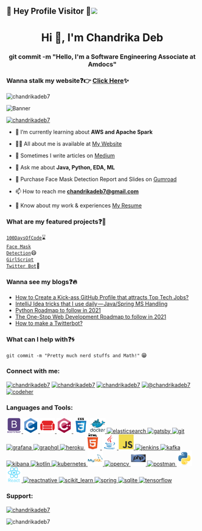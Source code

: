 ## :rainbow: Hey Profile Visitor :eyes:<img src="https://raw.githubusercontent.com/iampavangandhi/iampavangandhi/master/gifs/Hi.gif" width="30px">

<h1 align="center">Hi 👋, I'm Chandrika Deb</h1>
<h3 align="center">git commit -m "Hello, I'm a Software Engineering Associate at Amdocs"</h3>

### Wanna stalk my website:question::point_right: [Click Here](https://chandrikadeb7.github.io/):sparkles:

<p align="left"> <img src="https://komarev.com/ghpvc/?username=chandrikadeb7&label=Profile%20views&color=0e75b6&style=flat" alt="chandrikadeb7" /> </p>

![Banner](https://user-images.githubusercontent.com/29686102/122269982-7af63100-cefb-11eb-8ea0-b7a53bdf1cb9.png)

<p align="left"> <a href="https://twitter.com/chandrikadeb7" target="blank"><img src="https://img.shields.io/twitter/follow/chandrikadeb7?logo=twitter&style=for-the-badge" alt="chandrikadeb7" /></a> </p>

- 🌱 I’m currently learning about **AWS and Apache Spark**

- 👨‍💻 All about me is available at [My Website](https://chandrikadeb7.github.io/)

- 📝 Sometimes I write articles on [Medium](https://chandrikadeb7.medium.com/)

- 💬 Ask me about **Java, Python, EDA, ML**

- 📂 Purchase Face Mask Detection Report and Slides on [Gumroad](https://gum.co/GetFaceMask)

- 📫 How to reach me **chandrikadeb7@gmail.com**

- 📄 Know about my work & experiences [My Resume](https://drive.google.com/file/d/1Yn1CsXy92q98CYk5cWTySB4_CpY8Q9ej/view?usp=sharing)

### What are my featured projects:question::rocket:
<code>[100DaysOfCode](https://github.com/chandrikadeb7/100DaysOfCode)</code>:hourglass:     
<code>[Face Mask Detection](https://github.com/chandrikadeb7/Face-Mask-Detection)</code>:mask:  
<code>[GirlScript Twitter Bot](https://github.com/chandrikadeb7/Girlscript-Twitter-Bot)</code>:robot:     

### Wanna see my blogs:question::fire:
<!-- BLOG-POST-LIST:START -->
- [How to Create a Kick-ass GitHub Profile that attracts Top Tech Jobs?](https://medium.com/analytics-vidhya/how-to-create-a-kick-ass-github-profile-that-attracts-top-tech-jobs-784e618b9048?source=rss-5c8e98221095------2)
- [IntelliJ Idea tricks that I use daily — Java/Spring MS Handling](https://medium.com/coderbyte/intellij-idea-tricks-that-i-use-daily-java-spring-ms-handling-40bc1239d371?source=rss-5c8e98221095------2)
- [Python Roadmap to follow in 2021](https://medium.com/analytics-vidhya/python-roadmap-to-follow-in-2021-1f49715468ca?source=rss-5c8e98221095------2)
- [The One-Stop Web Development Roadmap to follow in 2021](https://dev.to/chandrikadeb7/the-one-stop-web-development-roadmap-to-follow-in-2021-4oa4)
- [How to make a Twitterbot?](https://dev.to/chandrikadeb7/how-to-make-a-twitterbot-3p13)
<!-- BLOG-POST-LIST:END -->

### What can I help with:question::cyclone:
<code>git commit -m "Pretty much nerd stuffs and Math!"</code> :grin:

<h3 align="left">Connect with me:</h3>
<p align="left">
<a href="https://codepen.io/chandrikadeb7" target="blank"><img align="center" src="https://cdn.jsdelivr.net/npm/simple-icons@3.0.1/icons/codepen.svg" alt="chandrikadeb7" height="30" width="40" /></a>
<a href="https://dev.to/chandrikadeb7" target="blank"><img align="center" src="https://cdn.jsdelivr.net/npm/simple-icons@3.0.1/icons/dev-dot-to.svg" alt="chandrikadeb7" height="30" width="40" /></a>
<a href="https://twitter.com/chandrikadeb7" target="blank"><img align="center" src="https://cdn.jsdelivr.net/npm/simple-icons@3.0.1/icons/twitter.svg" alt="chandrikadeb7" height="30" width="40" /></a>
<a href="https://medium.com/@chandrikadeb7" target="blank"><img align="center" src="https://cdn.jsdelivr.net/npm/simple-icons@3.0.1/icons/medium.svg" alt="@chandrikadeb7" height="30" width="40" /></a>
<a href="https://www.youtube.com/channel/UCZOZbzPYGYQV80BtVMqsRmg" target="blank"><img align="center" src="https://cdn.jsdelivr.net/npm/simple-icons@3.0.1/icons/youtube.svg" alt="codeher" height="30" width="40" /></a>
</p>

<h3 align="left">Languages and Tools:</h3>
<p align="left"> <a href="https://getbootstrap.com" target="_blank"> <img src="https://raw.githubusercontent.com/devicons/devicon/master/icons/bootstrap/bootstrap-plain-wordmark.svg" alt="bootstrap" width="40" height="40"/> </a> <a href="https://www.cprogramming.com/" target="_blank"> <img src="https://raw.githubusercontent.com/devicons/devicon/master/icons/c/c-original.svg" alt="c" width="40" height="40"/> </a> <a href="https://couchdb.apache.org/" target="_blank"> <img src="https://raw.githubusercontent.com/devicons/devicon/0d6c64dbbf311879f7d563bfc3ccf559f9ed111c/icons/couchdb/couchdb-original.svg" alt="couchdb" width="40" height="40"/> </a> <a href="https://www.w3schools.com/cpp/" target="_blank"> <img src="https://raw.githubusercontent.com/devicons/devicon/master/icons/cplusplus/cplusplus-original.svg" alt="cplusplus" width="40" height="40"/> </a> <a href="https://www.w3schools.com/css/" target="_blank"> <img src="https://raw.githubusercontent.com/devicons/devicon/master/icons/css3/css3-original-wordmark.svg" alt="css3" width="40" height="40"/> </a> <a href="https://www.docker.com/" target="_blank"> <img src="https://raw.githubusercontent.com/devicons/devicon/master/icons/docker/docker-original-wordmark.svg" alt="docker" width="40" height="40"/> </a> <a href="https://www.elastic.co" target="_blank"> <img src="https://www.vectorlogo.zone/logos/elastic/elastic-icon.svg" alt="elasticsearch" width="40" height="40"/> </a> <a href="https://www.gatsbyjs.com/" target="_blank"> <img src="https://www.vectorlogo.zone/logos/gatsbyjs/gatsbyjs-icon.svg" alt="gatsby" width="40" height="40"/> </a> <a href="https://git-scm.com/" target="_blank"> <img src="https://www.vectorlogo.zone/logos/git-scm/git-scm-icon.svg" alt="git" width="40" height="40"/> </a> <a href="https://grafana.com" target="_blank"> <img src="https://www.vectorlogo.zone/logos/grafana/grafana-icon.svg" alt="grafana" width="40" height="40"/> </a> <a href="https://graphql.org" target="_blank"> <img src="https://www.vectorlogo.zone/logos/graphql/graphql-icon.svg" alt="graphql" width="40" height="40"/> </a> <a href="https://heroku.com" target="_blank"> <img src="https://www.vectorlogo.zone/logos/heroku/heroku-icon.svg" alt="heroku" width="40" height="40"/> </a> <a href="https://www.w3.org/html/" target="_blank"> <img src="https://raw.githubusercontent.com/devicons/devicon/master/icons/html5/html5-original-wordmark.svg" alt="html5" width="40" height="40"/> </a> <a href="https://www.java.com" target="_blank"> <img src="https://raw.githubusercontent.com/devicons/devicon/master/icons/java/java-original.svg" alt="java" width="40" height="40"/> </a> <a href="https://developer.mozilla.org/en-US/docs/Web/JavaScript" target="_blank"> <img src="https://raw.githubusercontent.com/devicons/devicon/master/icons/javascript/javascript-original.svg" alt="javascript" width="40" height="40"/> </a> <a href="https://www.jenkins.io" target="_blank"> <img src="https://www.vectorlogo.zone/logos/jenkins/jenkins-icon.svg" alt="jenkins" width="40" height="40"/> </a> <a href="https://kafka.apache.org/" target="_blank"> <img src="https://www.vectorlogo.zone/logos/apache_kafka/apache_kafka-icon.svg" alt="kafka" width="40" height="40"/> </a> <a href="https://www.elastic.co/kibana" target="_blank"> <img src="https://www.vectorlogo.zone/logos/elasticco_kibana/elasticco_kibana-icon.svg" alt="kibana" width="40" height="40"/> </a> <a href="https://kotlinlang.org" target="_blank"> <img src="https://www.vectorlogo.zone/logos/kotlinlang/kotlinlang-icon.svg" alt="kotlin" width="40" height="40"/> </a> <a href="https://kubernetes.io" target="_blank"> <img src="https://www.vectorlogo.zone/logos/kubernetes/kubernetes-icon.svg" alt="kubernetes" width="40" height="40"/> </a> <a href="https://www.mysql.com/" target="_blank"> <img src="https://raw.githubusercontent.com/devicons/devicon/master/icons/mysql/mysql-original-wordmark.svg" alt="mysql" width="40" height="40"/> </a> <a href="https://opencv.org/" target="_blank"> <img src="https://www.vectorlogo.zone/logos/opencv/opencv-icon.svg" alt="opencv" width="40" height="40"/> </a> <a href="https://www.php.net" target="_blank"> <img src="https://raw.githubusercontent.com/devicons/devicon/master/icons/php/php-original.svg" alt="php" width="40" height="40"/> </a> <a href="https://postman.com" target="_blank"> <img src="https://www.vectorlogo.zone/logos/getpostman/getpostman-icon.svg" alt="postman" width="40" height="40"/> </a> <a href="https://www.python.org" target="_blank"> <img src="https://raw.githubusercontent.com/devicons/devicon/master/icons/python/python-original.svg" alt="python" width="40" height="40"/> </a> <a href="https://reactjs.org/" target="_blank"> <img src="https://raw.githubusercontent.com/devicons/devicon/master/icons/react/react-original-wordmark.svg" alt="react" width="40" height="40"/> </a> <a href="https://reactnative.dev/" target="_blank"> <img src="https://reactnative.dev/img/header_logo.svg" alt="reactnative" width="40" height="40"/> </a> <a href="https://scikit-learn.org/" target="_blank"> <img src="https://upload.wikimedia.org/wikipedia/commons/0/05/Scikit_learn_logo_small.svg" alt="scikit_learn" width="40" height="40"/> </a> <a href="https://spring.io/" target="_blank"> <img src="https://www.vectorlogo.zone/logos/springio/springio-icon.svg" alt="spring" width="40" height="40"/> </a> <a href="https://www.sqlite.org/" target="_blank"> <img src="https://www.vectorlogo.zone/logos/sqlite/sqlite-icon.svg" alt="sqlite" width="40" height="40"/> </a> <a href="https://www.tensorflow.org" target="_blank"> <img src="https://www.vectorlogo.zone/logos/tensorflow/tensorflow-icon.svg" alt="tensorflow" width="40" height="40"/> </a> </p>

<h3 align="left">Support:</h3>
<p><a href="https://www.buymeacoffee.com/chandrikadeb7"> <img align="center" src="https://cdn.buymeacoffee.com/buttons/v2/default-yellow.png" height="50" width="210" alt="chandrikadeb7" /></a></p>

<p><img align="left" src="https://github-readme-stats.vercel.app/api?username=chandrikadeb7&show_icons=true&locale=en" alt="chandrikadeb7" /></p>
